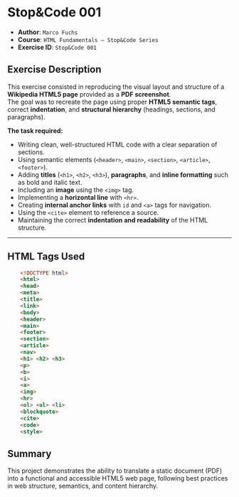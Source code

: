 # Stop&Code 001 #

- **Author**: `Marco Fuchs`
- **Course**: `HTML Fundamentals – Stop&Code Series`
- **Exercise ID**: `Stop&Code 001`

## Exercise Description ##
This exercise consisted in reproducing the visual layout and structure of a **Wikipedia HTML5 page** provided as a **PDF screenshot**.  
The goal was to recreate the page using proper **HTML5 semantic tags**, correct **indentation**, and **structural hierarchy** (headings, sections, and paragraphs).

**The task required:**
- Writing clean, well-structured HTML code with a clear separation of sections.  
- Using semantic elements (`<header>`, `<main>`, `<section>`, `<article>`, `<footer>`).  
- Adding **titles** (`<h1>`, `<h2>`, `<h3>`), **paragraphs**, and **inline formatting** such as bold and italic text.  
- Including an **image** using the `<img>` tag.  
- Implementing a **horizontal line** with `<hr>`.  
- Creating **internal anchor links** with `id` and `<a>` tags for navigation.  
- Using the `<cite>` element to reference a source.  
- Maintaining the correct **indentation and readability** of the HTML structure.

---

## HTML Tags Used

```html
    <!DOCTYPE html>
    <html>
    <head>
    <meta>
    <title>
    <link>
    <body>
    <header>
    <main>
    <footer>
    <section>
    <article>
    <nav>
    <h1> <h2> <h3>
    <p>
    <b>
    <i>
    <a>
    <img>
    <hr>
    <ol> <ul> <li>
    <blockquote>
    <cite>
    <code>
    <style>
```

## Summary ##

This project demonstrates the ability to translate a static document (PDF) into a functional and accessible HTML5 web page, following best practices in web structure, semantics, and content hierarchy.